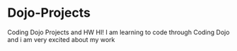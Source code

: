 # Dojo-Projects
Coding Dojo Projects and HW
HI!
I am learning to code through Coding Dojo and i am very excited about my work

